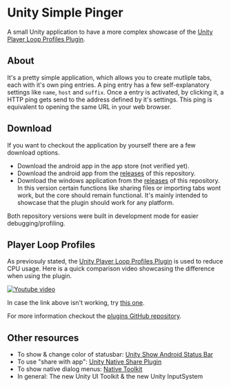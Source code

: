 # Unity Simple Pinger

A small Unity application to have a more complex showcase of the [Unity Player Loop Profiles Plugin](https://github.com/Bristn/Unity-PlayerLoopProfiles).

## About

It's a pretty simple application, which allows you to create mutliple tabs, each with it's own ping entries. A ping entry has a few self-explanatory settings like `name`, `host` and `suffix`. Once a entry is activated, by clicking it, a HTTP ping gets send to the address defined by it's settings. This ping is equivalent to opening the same URL in your web browser.

## Download

If you want to checkout the application by yourself there are a few download options.

- Download the android app in the app store (not verified yet).
- Download the android app from the [releases](https://github.com/Bristn/Unity-SimplePinger/releases) of this repository.
- Download the windows application from the [releases](https://github.com/Bristn/Unity-SimplePinger/releases) of this repository. In this version certain functions like sharing files or importing tabs wont work, but the core should remain functional. It's mainly intended to showcase that the plugin should work for any platform. 

Both repository versions were built in development mode for easier debugging/profiling.

## Player Loop Profiles

As previosuly stated, the [Unity Player Loop Profiles Plugin](https://github.com/Bristn/Unity-PlayerLoopProfiles) is used to reduce CPU usage. Here is a quick comparison video showcasing the difference when using the plugin.

[![Youtube video](https://img.youtube.com/vi/WG6ZjgXcVds/0.jpg)](https://www.youtube.com/watch?v=WG6ZjgXcVds)

In case the link above isn't working, try [this one](https://www.youtube.com/watch?v=WG6ZjgXcVds).

For more information checkout the [plugins GitHub repository](https://github.com/Bristn/Unity-PlayerLoopProfiles).


## Other resources 

- To show & change color of statusbar: [Unity Show Android Status Bar](https://github.com/Over17/UnityShowAndroidStatusBar)
- To use "share with app": [Unity Native Share Plugin](https://github.com/yasirkula/UnityNativeShare)
- To show native dialog menus: [Native Toolkit](https://github.com/ryanw3bb/unity-native-toolkit)
- In general: The new Unity UI Toolkit & the new Unity InputSystem
